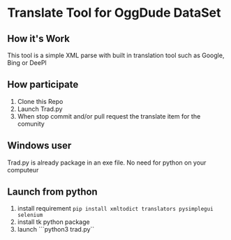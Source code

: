 # Translate Tool for OggDude DataSet
## How it's Work
This tool is a simple XML parse with built in translation tool such as Google, Bing or DeePl

## How participate
1. Clone this Repo
2. Launch Trad.py
3. When stop commit and/or pull request the translate item for the comunity

## Windows user
Trad.py is already package in an exe file. No need for python on your computeur

## Launch from python
1. install requirement
```pip install xmltodict translators pysimplegui selenium```
2. install tk python package
3. launch
```python3 trad.py``
